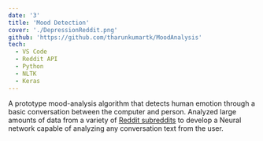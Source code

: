 ```yaml
---
date: '3'
title: 'Mood Detection'
cover: './DepressionReddit.png'
github: 'https://github.com/tharunkumartk/MoodAnalysis'
tech:
  - VS Code
  - Reddit API
  - Python
  - NLTK
  - Keras
---
```


A prototype mood-analysis algorithm that detects human emotion through a basic conversation between the computer and person. Analyzed large amounts of data from a variety of [Reddit subreddits](https://reddit.com/) to develop a Neural network capable of analyzing any conversation text from the user.

